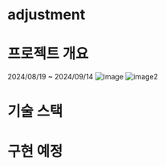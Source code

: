 # adjustment

# 프로젝트 개요
2024/08/19 ~ 2024/09/14
![image](https://github.com/user-attachments/assets/81df2ea5-b408-4fd7-b49b-c66d2289e185)
![image2](https://github.com/user-attachments/assets/e7554924-9f64-44fe-8c32-c290789269ef)


# 기술 스택


# 구현 예정
